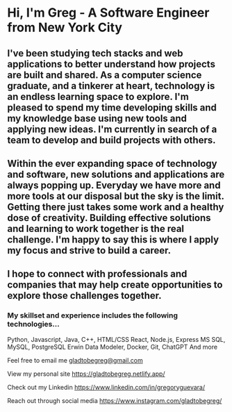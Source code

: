 # Hi, I'm Greg - A Software Engineer from New York City

## I've been studying tech stacks and web applications to better understand how projects are built and shared. As a computer science graduate, and a tinkerer at heart, technology is an endless learning space to explore. I'm pleased to spend my time developing skills and my knowledge base using new tools and applying new ideas. I'm currently in search of a team to develop and build projects with others.

## Within the ever expanding space of technology and software, new solutions and applications are always popping up. Everyday we have more and more tools at our disposal but the sky is the limit. Getting there just takes some work and a healthy dose of creativity. Building effective solutions and learning to work together is the real challenge. I'm happy to say this is where I apply my focus and strive to build a career.

## I hope to connect with professionals and companies that may help create opportunities to explore those challenges together.

### My skillset and experience includes the following technologies...

Python, Javascript, Java, C++, HTML/CSS
React, Node.js, Express
MS SQL, MySQL, PostgreSQL
Erwin Data Modeler, Docker, Git, ChatGPT
And more

Feel free to email me
gladtobegreg@gmail.com

View my personal site
https://gladtobegreg.netlify.app/

Check out my Linkedin
https://www.linkedin.com/in/gregoryguevara/

Reach out through social media
https://www.instagram.com/gladtobegreg/
